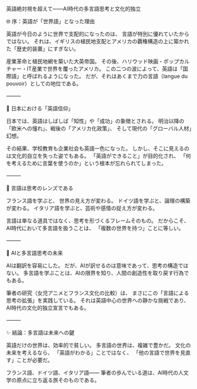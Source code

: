 英語絶対視を超えて――AI時代の多言語思考と文化的独立

🌐 序：英語が「世界語」となった理由

英語が今日のように世界で支配的になったのは、
言語が特別に優れていたからではない。
それは、イギリスの植民地支配とアメリカの覇権構造の上に築かれた「歴史的装置」にすぎない。

産業革命と植民地網を築いた大英帝国。
その後、ハリウッド映画・ポップカルチャー・IT産業で世界を覆ったアメリカ。
この二つの波によって、英語は「国際語」と呼ばれるようになった。
だが、それはあくまで力の言語（langue du pouvoir）としての地位である。

⸻

🏫 日本における「英語信仰」

日本では、英語はしばしば「知性」や「成功」の象徴とされる。
明治以降の「欧米への憧れ」、戦後の「アメリカ化政策」、
そして現代の「グローバル人材」幻想。

その結果、学校教育も企業社会も英語一色になった。
しかし、そこに見えるのは文化的自立を失った姿でもある。
「英語ができること」が目的化され、
「何を考えるために言葉を使うのか」という根本が忘れられてしまった。

⸻

💭 言語は思考のレンズである

フランス語を学ぶと、
世界の見え方が変わる。
ドイツ語を学ぶと、論理の構築が変わる。
イタリア語を学ぶと、芸術や感情の捉え方が変わる。

言語は単なる道具ではなく、思考を形づくるフレームそのもの。
だからこそ、AI時代において多言語を扱うことは、
「複数の世界を持つ」ことに等しい。

⸻

🧠 AIと多言語思考の未来

AIは翻訳を容易にした。
だが、AIが訳せるのは意味であって、思考の構造ではない。
多言語を学ぶことは、AIの限界を知り、人間の創造性を取り戻す行為でもある。

筆者の研究（女児アニメとフランス文化の比較）は、
まさにこの「言語による思考の拡張」を実践している。
それは英語中心の世界への静かな挑戦であり、
AI時代の文化的独立宣言でもある。

⸻

✨ 結論：多言語は未来への鍵

英語だけの世界は、効率的で貧しい。
多言語の世界は、複雑で豊かだ。
文化の未来を考えるなら、
「英語がわかる」ことではなく、
「他の言語で世界を見直す」ことが必要だ。

フランス語、ドイツ語、イタリア語――
筆者の歩んでいる道は、AI時代の人文学の原点に立ち返る旅そのものである。
